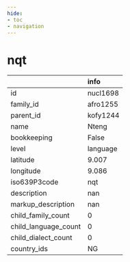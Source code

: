 ```yaml
---
hide:
- toc
- navigation
---
```

# nqt
|                      | info     |
|:---------------------|:---------|
| id                   | nucl1698 |
| family_id            | afro1255 |
| parent_id            | kofy1244 |
| name                 | Nteng    |
| bookkeeping          | False    |
| level                | language |
| latitude             | 9.007    |
| longitude            | 9.086    |
| iso639P3code         | nqt      |
| description          | nan      |
| markup_description   | nan      |
| child_family_count   | 0        |
| child_language_count | 0        |
| child_dialect_count  | 0        |
| country_ids          | NG       |